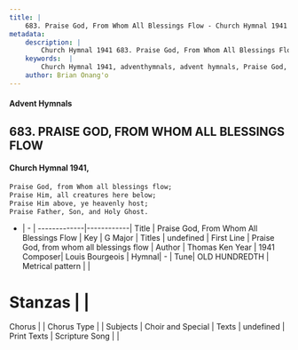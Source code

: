 ```yaml
---
title: |
    683. Praise God, From Whom All Blessings Flow - Church Hymnal 1941
metadata:
    description: |
        Church Hymnal 1941 683. Praise God, From Whom All Blessings Flow. Praise God, from Whom all blessings flow; Praise Him, all creatures here below; Praise Him above, ye heavenly host; Praise Father, Son, and Holy Ghost. 
    keywords:  |
        Church Hymnal 1941, adventhymnals, advent hymnals, Praise God, From Whom All Blessings Flow, Praise God, from whom all blessings flow. 
    author: Brian Onang'o
---
```


#### Advent Hymnals
## 683. PRAISE GOD, FROM WHOM ALL BLESSINGS FLOW
####  Church Hymnal 1941,

```txt
Praise God, from Whom all blessings flow;
Praise Him, all creatures here below;
Praise Him above, ye heavenly host;
Praise Father, Son, and Holy Ghost.

```

- |   -  |
-------------|------------|
Title | Praise God, From Whom All Blessings Flow |
Key | G Major |
Titles | undefined |
First Line | Praise God, from whom all blessings flow |
Author | Thomas Ken
Year | 1941
Composer| Louis Bourgeois |
Hymnal|  - |
Tune| OLD HUNDREDTH |
Metrical pattern | |
# Stanzas |  |
Chorus |  |
Chorus Type |  |
Subjects | Choir and Special |
Texts | undefined |
Print Texts | 
Scripture Song |  |
    
